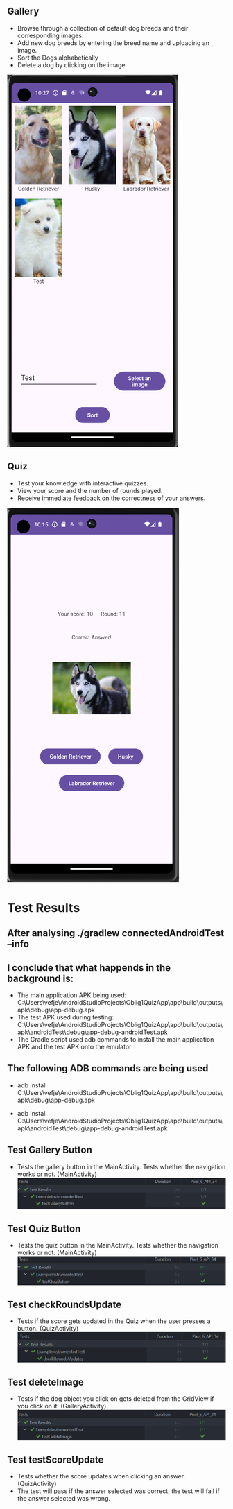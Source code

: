 ## Gallery
- Browse through a collection of default dog breeds and their corresponding images.
- Add new dog breeds by entering the breed name and uploading an image.
- Sort the Dogs alphabetically
- Delete a dog by clicking on the image
  
![Gallery](quizappgallery.png)

## Quiz
- Test your knowledge with interactive quizzes.
- View your score and the number of rounds played.
- Receive immediate feedback on the correctness of your answers.

![Quiz](quiz%20app%202.png)


# Test Results

## After analysing ./gradlew connectedAndroidTest –info
## I conclude that what happends in the background is:
- The main application APK being used: C:\Users\vefje\AndroidStudioProjects\Oblig1QuizApp\app\build\outputs\apk\debug\app-debug.apk
- The test APK used during testing: C:\Users\vefje\AndroidStudioProjects\Oblig1QuizApp\app\build\outputs\apk\androidTest\debug\app-debug-androidTest.apk
- The Gradle script used adb commands to install the main application APK and the test APK onto the emulator

## The following ADB commands are being used
- adb install C:\Users\vefje\AndroidStudioProjects\Oblig1QuizApp\app\build\outputs\apk\debug\app-debug.apk

- adb install C:\Users\vefje\AndroidStudioProjects\Oblig1QuizApp\app\build\outputs\apk\androidTest\debug\app-debug-androidTest.apk

## Test Gallery Button
- Tests the  gallery button in the MainActivity. Tests whether the navigation works or not. (MainActivity)
![Test1](test1.png)

## Test Quiz Button 
- Tests the quiz button in the MainActivity. Tests whether the navigation works or not. (MainActivity)
![Test2](test2.png)

## Test checkRoundsUpdate
- Tests if the score gets updated in the Quiz when the user presses a button. (QuizActivity)
![Test3](test3.png)

## Test deleteImage
- Tests if the dog object you click on gets deleted from the GridView if you click on it. (GalleryActivity)
![Test4](test4.png)

## Test testScoreUpdate
- Tests whether the score updates when clicking an answer. (QuizActivity)
- The test will pass if the answer selected was correct, the test will fail if the answer selected was wrong.
